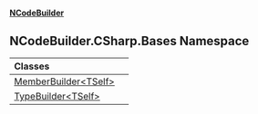 #### [NCodeBuilder](index.md 'index')

## NCodeBuilder.CSharp.Bases Namespace

| Classes | |
| :--- | :--- |
| [MemberBuilder&lt;TSelf&gt;](NCodeBuilder.CSharp.Bases.MemberBuilder_TSelf_.md 'NCodeBuilder.CSharp.Bases.MemberBuilder<TSelf>') | |
| [TypeBuilder&lt;TSelf&gt;](NCodeBuilder.CSharp.Bases.TypeBuilder_TSelf_.md 'NCodeBuilder.CSharp.Bases.TypeBuilder<TSelf>') | |
